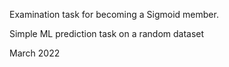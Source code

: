 Examination task for becoming a Sigmoid member.

Simple ML prediction task on a random dataset

March 2022
